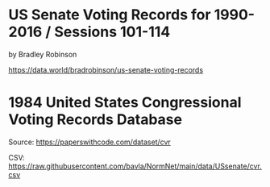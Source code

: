 # US Senate Voting Records for 1990-2016 / Sessions 101-114

by Bradley Robinson 

https://data.world/bradrobinson/us-senate-voting-records

# 1984 United States Congressional Voting Records Database

Source: https://paperswithcode.com/dataset/cvr

CSV: https://raw.githubusercontent.com/bavla/NormNet/main/data/USsenate/cvr.csv
